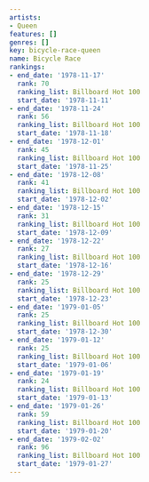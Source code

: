 ```yaml
---
artists:
- Queen
features: []
genres: []
key: bicycle-race-queen
name: Bicycle Race
rankings:
- end_date: '1978-11-17'
  rank: 70
  ranking_list: Billboard Hot 100
  start_date: '1978-11-11'
- end_date: '1978-11-24'
  rank: 56
  ranking_list: Billboard Hot 100
  start_date: '1978-11-18'
- end_date: '1978-12-01'
  rank: 45
  ranking_list: Billboard Hot 100
  start_date: '1978-11-25'
- end_date: '1978-12-08'
  rank: 41
  ranking_list: Billboard Hot 100
  start_date: '1978-12-02'
- end_date: '1978-12-15'
  rank: 31
  ranking_list: Billboard Hot 100
  start_date: '1978-12-09'
- end_date: '1978-12-22'
  rank: 27
  ranking_list: Billboard Hot 100
  start_date: '1978-12-16'
- end_date: '1978-12-29'
  rank: 25
  ranking_list: Billboard Hot 100
  start_date: '1978-12-23'
- end_date: '1979-01-05'
  rank: 25
  ranking_list: Billboard Hot 100
  start_date: '1978-12-30'
- end_date: '1979-01-12'
  rank: 25
  ranking_list: Billboard Hot 100
  start_date: '1979-01-06'
- end_date: '1979-01-19'
  rank: 24
  ranking_list: Billboard Hot 100
  start_date: '1979-01-13'
- end_date: '1979-01-26'
  rank: 59
  ranking_list: Billboard Hot 100
  start_date: '1979-01-20'
- end_date: '1979-02-02'
  rank: 96
  ranking_list: Billboard Hot 100
  start_date: '1979-01-27'
---
```



